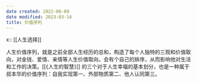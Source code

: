 ```yaml
---
date created: 2022-06-09
date modified: 2023-03-14
title: 价值序列
---
```


x:: [[人生选择]]

人生价值序列，就是之前全部人生经历的总和，构造了每个人独特的三观和价值取向，对金钱、爱情、亲情等人生价值取向，会有个自己的排序，从而影响他对生活和工作的决策。[[《人生的智慧》]] 的三个对于人生幸福的基本划分，也是一种属于叔本华的价值序列：自我实现第一、外部物质第二、他人认同第三。
